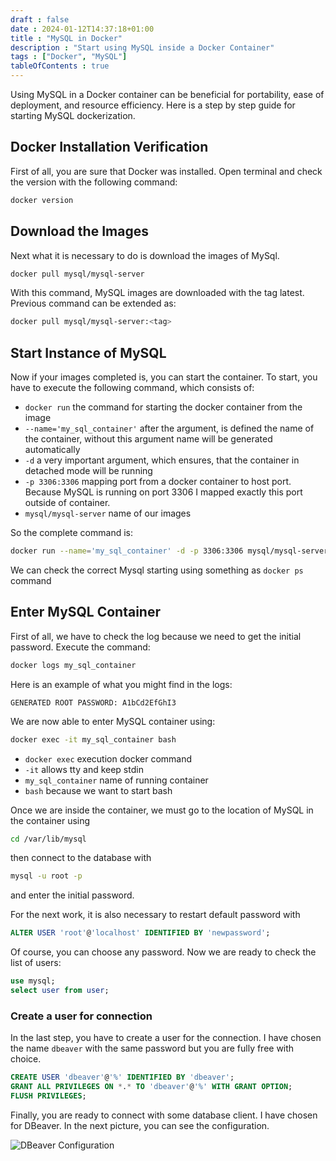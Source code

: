 ```yaml
--- 
draft : false
date : 2024-01-12T14:37:18+01:00
title : "MySQL in Docker"
description : "Start using MySQL inside a Docker Container"
tags : ["Docker", "MySQL"]
tableOfContents : true
---
```


Using MySQL in a Docker container can be beneficial for portability, ease of deployment, and resource efficiency. Here is a step by step guide for starting MySQL dockerization.

## Docker Installation Verification

First of all, you are sure that Docker was installed. Open terminal  and check the version with the following command:
```bash
docker version
```

## Download the Images

Next what it is necessary to do is download the images of MySql.
```bash
docker pull mysql/mysql-server
```
With this command, MySQL images are downloaded with the tag latest. Previous command can be extended as:
```bash
docker pull mysql/mysql-server:<tag>
```

## Start Instance of MySQL

Now if your images completed is, you can start the container. To start, you have to execute the following command, which consists of: 

* `docker run` the command for starting the docker container from the image
* `--name='my_sql_container'` after the argument, is defined the name of the container, without this argument name will be generated automatically
* `-d` a very important argument, which ensures, that the container in detached mode will be running
* `-p 3306:3306` mapping port from a docker container to host port. Because MySQL is running on port 3306 I mapped exactly this port outside of container.
* `mysql/mysql-server` name of our images

So the complete command is:
``` bash
docker run --name='my_sql_container' -d -p 3306:3306 mysql/mysql-server
```
We can check the correct Mysql starting using something as `docker ps` command

## Enter MySQL Container

First of all, we have to check the log because we need to get the initial password. Execute the command:
```bash
docker logs my_sql_container
```
Here is an example of what you might find in the logs:
```
GENERATED ROOT PASSWORD: A1bCd2EfGhI3
```
We are now able to enter MySQL container using:
```bash
docker exec -it my_sql_container bash
```
* `docker exec` execution docker command
* `-it` allows tty and keep stdin
* `my_sql_container` name of running container
* `bash` because we want to start bash

Once we are inside the container, we must go to the location of MySQL in the container using 
```bash
cd /var/lib/mysql 
```
then connect to the database with 
```bash
mysql -u root -p
```
and enter the initial password.

For the next work, it is also necessary to restart default password with
```SQL
ALTER USER 'root'@'localhost' IDENTIFIED BY 'newpassword'; 
```
Of course, you can choose any password.
Now we are ready to check the list of users:
```SQL
use mysql;
select user from user;
```

### Create a user for connection

In the last step, you have to create a user for the connection. I have chosen the name `dbeaver` with the same password but you are fully free with choice.
```SQL
CREATE USER 'dbeaver'@'%' IDENTIFIED BY 'dbeaver';
GRANT ALL PRIVILEGES ON *.* TO 'dbeaver'@'%' WITH GRANT OPTION;
FLUSH PRIVILEGES;
```
Finally, you are ready to connect with some database client. I have chosen for DBeaver. In the next picture, you can see the configuration. 

![DBeaver Configuration](/images/20240112_dbeaver_mysql.webp)
